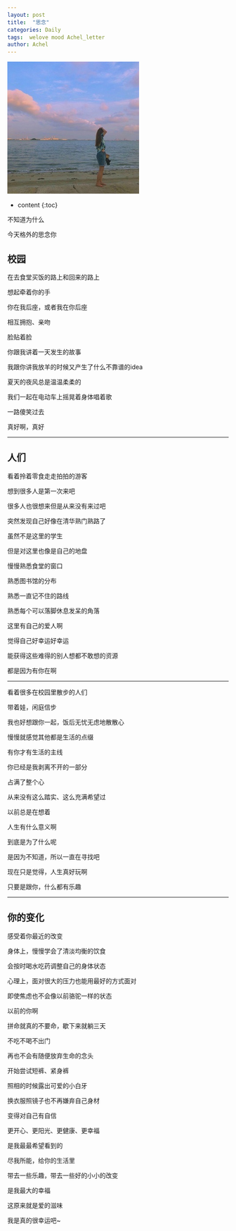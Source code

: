 ```yaml
---
layout: post
title:  "思念"
categories: Daily
tags:  welove mood Achel_letter
author: Achel
---
```


![图片.jpg](/pic/20190630-1.jpg)


* content
{:toc}


不知道为什么

今天格外的思念你

## 校园

在去食堂买饭的路上和回来的路上

想起牵着你的手

你在我后座，或者我在你后座

相互拥抱、亲吻

脸贴着脸

你跟我讲着一天发生的故事

我跟你讲我放羊的时候又产生了什么不靠谱的idea

夏天的夜风总是温温柔柔的

我们一起在电动车上摇晃着身体唱着歌

一路傻笑过去

真好啊，真好

---
## 人们

看着拎着零食走走拍拍的游客

想到很多人是第一次来吧

很多人也很想来但是从来没有来过吧

突然发现自己好像在清华熟门熟路了

虽然不是这里的学生

但是对这里也像是自己的地盘

慢慢熟悉食堂的窗口

熟悉图书馆的分布

熟悉一直记不住的路线

熟悉每个可以落脚休息发呆的角落

这里有自己的爱人啊

觉得自己好幸运好幸运

能获得这些难得的别人想都不敢想的资源

都是因为有你在啊

---

看着很多在校园里散步的人们

带着娃，闲庭信步

我也好想跟你一起，饭后无忧无虑地散散心

慢慢就感觉其他都是生活的点缀

有你才有生活的主线

你已经是我剥离不开的一部分

占满了整个心

从来没有这么踏实、这么充满希望过

以前总是在想着

人生有什么意义啊

到底是为了什么呢

是因为不知道，所以一直在寻找吧

现在只是觉得，人生真好玩啊

只要是跟你，什么都有乐趣

---

## 你的变化

感受着你最近的改变

身体上，慢慢学会了清淡均衡的饮食

会按时喝水吃药调整自己的身体状态

心理上，面对很大的压力也能用最好的方式面对

即使焦虑也不会像以前骆驼一样的状态

以前的你啊

拼命就真的不要命，歇下来就躺三天

不吃不喝不出门

再也不会有随便放弃生命的念头

开始尝试短裤、紧身裤

照相的时候露出可爱的小白牙

换衣服照镜子也不再嫌弃自己身材

变得对自己有自信

更开心、更阳光、更健康、更幸福

是我最最希望看到的

尽我所能，给你的生活里

带去一些乐趣，带去一些好的小小的改变

是我最大的幸福

这原来就是爱的滋味

我是真的很幸运吧~

